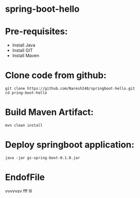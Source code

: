 # spring-boot-hello

# Pre-requisites:
  - Install Java
  - Install GIT
  - Install Maven
  
# Clone code from github:
    git clone https://github.com/Naresh240/springboot-hello.git
    cd pring-boot-hello
# Build Maven Artifact:
    mvn clean install
# Deploy springboot application:
    java -jar gs-spring-boot-0.1.0.jar

# EndofFile
vvvvvsv
fff
lll
